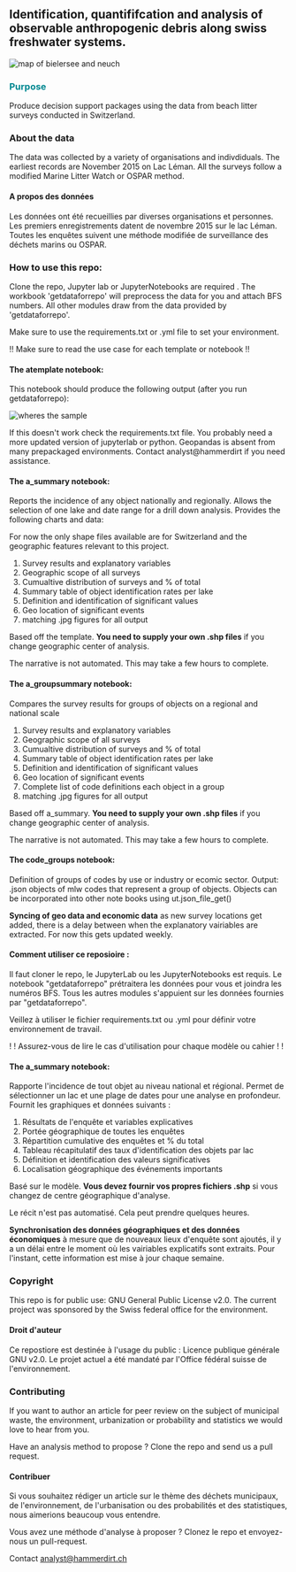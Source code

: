 ## Identification, quantififcation and analysis of observable anthropogenic debris along swiss freshwater systems.
![map of bielersee and neuch](https://github.com/hammerdirt-analyst/iqals/blob/main/diffusionxweb.png)

### <span style="color:#008891">Purpose</span>

Produce decision support packages using the data from beach litter surveys conducted in Switzerland.

### About the data

The data was collected by a variety of organisations and indivdiduals. The earliest records are November 2015 on Lac Léman. All the surveys follow a modified Marine Litter Watch or OSPAR method.

#### A propos des données

Les données ont été recueillies par diverses organisations et personnes. Les premiers enregistrements datent de novembre 2015 sur le lac Léman. Toutes les enquêtes suivent une méthode modifiée de surveillance des déchets marins ou OSPAR.

### How to use this repo:

Clone the repo, Jupyter lab or JupyterNotebooks are required . The workbook 'getdataforrepo' will preprocess the data for you and attach BFS numbers. All other modules draw from the data provided by 'getdataforrepo'.

Make sure to use the requirements.txt or .yml file to set your environment.

!! Make sure to read the use case for each template or notebook !!

#### The atemplate notebook:

This notebook should produce the following output (after you run getdataforrepo):

![wheres the sample](https://github.com/hammerdirt-analyst/iqals/blob/main/output/test_directory/atestchart.svg)

If this doesn't work check the requirements.txt file. You probably need a more updated version of jupyterlab or python. Geopandas is absent from many prepackaged environments. Contact analyst@hammerdirt if you need assistance.


#### The a_summary notebook:

Reports the incidence of any object nationally and regionally. Allows the selection of one lake and date range for a drill down analysis. Provides the following charts and data:

For now the only shape files available are for Switzerland and the geographic features relevant to this project.

1. Survey results and explanatory variables
2. Geographic scope of all surveys
3. Cumualtive distribution of surveys and % of total
4. Summary table of object identification rates per lake
5. Definition and identification of significant values
6. Geo location of significant events
7. matching .jpg figures for all output

Based off the template. **You need to supply your own .shp files** if you change geographic center of analysis.

The narrative is not automated. This may take a few hours to complete.

#### The a_groupsummary notebook:

Compares the survey results for groups of objects on a regional and national scale

1. Survey results and explanatory variables
2. Geographic scope of all surveys
3. Cumualtive distribution of surveys and % of total
4. Summary table of object identification rates per lake
5. Definition and identification of significant values
6. Geo location of significant events
7. Complete list of code definitions each object in a group
8. matching .jpg figures for all output

Based off a_summary. **You need to supply your own .shp files** if you change geographic center of analysis.

The narrative is not automated. This may take a few hours to complete.

#### The code_groups notebook:

Definition of groups of codes by use or industry or ecomic sector. Output: .json objects of mlw codes that represent a group of objects. Objects can be incorporated into other note books using ut.json_file_get()


**Syncing of geo data and economic data** as new survey locations get added, there is a delay between when the explanatory vairiables are extracted. For now this gets updated weekly.

#### Comment utiliser ce reposioire :

Il faut cloner le repo, le JupyterLab ou les JupyterNotebooks est requis. Le notebook "getdataforrepo" prétraitera les données pour vous et joindra les numéros BFS. Tous les autres modules s'appuient sur les données fournies par "getdataforrepo".

Veillez à utiliser le fichier requirements.txt ou .yml pour définir votre environnement de travail.

! ! Assurez-vous de lire le cas d'utilisation pour chaque modèle ou cahier ! !

#### The a_summary notebook:

Rapporte l'incidence de tout objet au niveau national et régional. Permet de sélectionner un lac et une plage de dates pour une analyse en profondeur. Fournit les graphiques et données suivants :

1. Résultats de l'enquête et variables explicatives
2. Portée géographique de toutes les enquêtes
3. Répartition cumulative des enquêtes et % du total
4. Tableau récapitulatif des taux d'identification des objets par lac
5. Définition et identification des valeurs significatives
6. Localisation géographique des événements importants

Basé sur le modèle. **Vous devez fournir vos propres fichiers .shp** si vous changez de centre géographique d'analyse. 

Le récit n'est pas automatisé. Cela peut prendre quelques heures.


**Synchronisation des données géographiques et des données économiques** à mesure que de nouveaux lieux d'enquête sont ajoutés, il y a un délai entre le moment où les vairiables explicatifs sont extraits. Pour l'instant, cette information est mise à jour chaque semaine.

### Copyright

This repo is for public use: GNU General Public License v2.0. The current project was sponsored by the Swiss federal office for the environment.

#### Droit d'auteur

Ce repostiore est destinée à l'usage du public : Licence publique générale GNU v2.0. Le projet actuel a été mandaté par l'Office fédéral suisse de l'environnement.


### Contributing

If you want to author an article for peer review on the subject of municipal waste, the environment, urbanization or probability and statistics we would love to hear from you.

Have an analysis method to propose ? Clone the repo and send us a pull request.

#### Contribuer

Si vous souhaitez rédiger un article sur le thème des déchets municipaux, de l'environnement, de l'urbanisation ou des probabilités et des statistiques, nous aimerions beaucoup vous entendre.

Vous avez une méthode d'analyse à proposer ? Clonez le repo et envoyez-nous un pull-request.

Contact analyst@hammerdirt.ch
